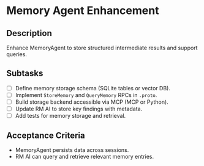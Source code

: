# Memory Agent Enhancement

## Description

Enhance MemoryAgent to store structured intermediate results and support queries.

## Subtasks

- [ ] Define memory storage schema (SQLite tables or vector DB).
- [ ] Implement `StoreMemory` and `QueryMemory` RPCs in `.proto`.
- [ ] Build storage backend accessible via MCP (MCP or Python).
- [ ] Update RM AI to store key findings with metadata.
- [ ] Add tests for memory storage and retrieval.

## Acceptance Criteria

- MemoryAgent persists data across sessions.
- RM AI can query and retrieve relevant memory entries.
